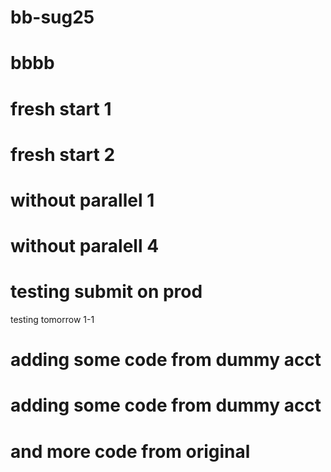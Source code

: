 # bb-sug25

# bbbb

# fresh start 1

# fresh start 2

# without parallel 1

# without paralell 4

# testing submit on prod

testing tomorrow
1-1

# adding some code from dummy acct
# adding some code from dummy acct

# and more code from original
